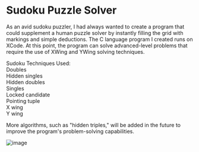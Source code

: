 # Sudoku Puzzle Solver

As an avid sudoku puzzler, I had always wanted to create a program that could supplement a human puzzle solver by instantly filling the grid with markings and simple deductions. The C language program I created runs on XCode. At this point, the program can solve advanced-level problems that require the use of XWing and YWing solving techniques.

Sudoku Techniques Used:\
Doubles\
Hidden singles\
Hidden doubles\
Singles\
Locked candidate\
Pointing tuple\
X wing\
Y wing

More algorithms, such as "hidden triples," will be added in the future to improve the program's problem-solving capabilities.

![image](https://user-images.githubusercontent.com/98360062/201838621-836a44a4-8b4e-45e9-8f02-98a042657eb1.png)
